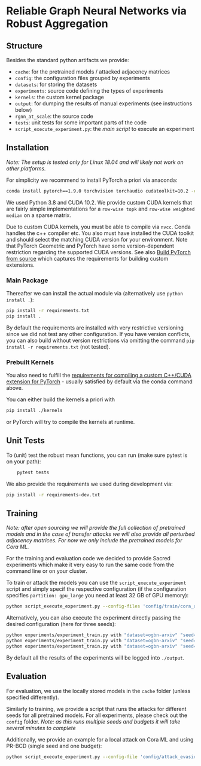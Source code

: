 # Reliable Graph Neural Networks via Robust Aggregation

## Structure

Besides the standard python artifacts we provide:

- `cache`: for the pretrained models / attacked adjacency matrices
- `config`: the configuration files grouped by experiments
- `datasets`: for storing the datasets
- `experiments`: source code defining the types of experiments
- `kernels`: the custom kernel package
- `output`: for dumping the results of manual experiments (see instructions below)
- `rgnn_at_scale`: the source code
- `tests`: unit tests for some important parts of the code
- `script_execute_experiment.py`: the _main script_ to execute an experiment

## Installation

*Note: The setup is tested only for Linux 18.04 and will likely not work on other platforms.*

For simplicity we recommend to install PyTorch a priori via anaconda:
```bash
conda install pytorch==1.9.0 torchvision torchaudio cudatoolkit=10.2 -c pytorch
```
We used Python 3.8 and CUDA 10.2. We provide custom CUDA kernels that are fairly simple implementations for a `row-wise topk` and `row-wise weighted median` on a sparse matrix.

Due to custom CUDA kernels, you must be able to compile via `nvcc`. Conda handles the c++ compiler etc. You also must have installed the CUDA toolkit and should select the matching CUDA version for your environment. Note that PyTorch Geometric and PyTorch have some version-dependent restriction regarding the supported CUDA versions. See also [Build PyTorch from source](https://pytorch.org/get-started/locally/#mac-from-source) which captures the requirements for building custom extensions. 

### Main Package

Thereafter we can install the actual module via (alternatively use `python install .`):
```bash
pip install -r requirements.txt
pip install .
```
By default the requirements are installed with very restrictive versioning since we did not test any other configuration. If you have version conflicts, you can also build without version restrictions via omitting the command `pip install -r requirements.txt` (not tested).

### Prebuilt Kernels

You also need to fulfill the [requirements for compiling a custom C++/CUDA extension for PyTorch](https://pytorch.org/tutorials/advanced/cpp_extension.html#using-your-extension) - usually satisfied by default via the conda command above.

You can either build the kernels a priori with
```bash
pip install ./kernels
```
or PyTorch will try to compile the kernels at runtime.

## Unit Tests

To (unit) test the robust mean functions, you can run (make sure pytest is on your path):

```bash
    pytest tests
```

We also provide the requirements we used during development via:
```bash
pip install -r requirements-dev.txt
```

## Training

*Note: after open sourcing we will provide the full collection of pretrained models and in the case of transfer attacks we will also provide all perturbed adjacency matrices. For now we only include the pretrained models for Cora ML.*

For the training and evaluation code we decided to provide Sacred experiments which make it very easy to run the same code from the command line or on your cluster.

To train or attack the models you can use the `script_execute_experiment` script and simply specif the respective configuration (if the configuration specifies `partition: gpu_large` you need at least 32 GB of GPU memory):
```bash
python script_execute_experiment.py --config-files 'config/train/cora_and_citeseer.yaml'
```

Alternatively, you can also execute the experiment directly passing the desired configuration (here for three seeds):
```bash
python experiments/experiment_train.py with "dataset=ogbn-arxiv" "seed=0" "model_params={\"label\": \"Soft Median GDC (T=1.0)\", \"model\": \"GCN\", \"do_cache_adj_prep\": True, \"n_filters\": [256, 256], \"dropout\": 0.5, \"mean\": \"soft_median\", \"svd_params\": None, \"jaccard_params\": None, \"gdc_params\": None}" "artifact_dir=cache" "binary_attr=False"  "make_undirected=True"
python experiments/experiment_train.py with "dataset=ogbn-arxiv" "seed=1" "model_params={\"label\": \"Soft Median GDC (T=1.0)\", \"model\": \"GCN\", \"do_cache_adj_prep\": True, \"n_filters\": [256, 256], \"dropout\": 0.5, \"mean\": \"soft_median\", \"svd_params\": None, \"jaccard_params\": None, \"gdc_params\": None}" "artifact_dir=cache" "binary_attr=False"  "make_undirected=True"
python experiments/experiment_train.py with "dataset=ogbn-arxiv" "seed=5" "model_params={\"label\": \"Soft Median GDC (T=1.0)\", \"model\": \"GCN\", \"do_cache_adj_prep\": True, \"n_filters\": [256, 256], \"dropout\": 0.5, \"mean\": \"soft_median\", \"svd_params\": None, \"jaccard_params\": None, \"gdc_params\": None}" "artifact_dir=cache" "binary_attr=False"  "make_undirected=True"

```

By default all the results of the experiments will be logged into `./output`.

## Evaluation

For evaluation, we use the locally stored models in the `cache` folder (unless specified differently).

Similarly to training, we provide a script that runs the attacks for different seeds for all pretrained models. For all experiments, please check out the `config` folder. _Note: as this runs multiple seeds and budgets it will take several minutes to complete_

Additionally, we provide an example for a local attack on Cora ML and using PR-BCD (single seed and one budget):
```bash
python script_execute_experiment.py --config-file 'config/attack_evasion_global_transfer/arxiv.yaml'
```
